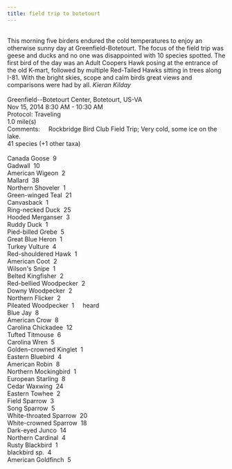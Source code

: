 ```yaml
---
title: field trip to botetourt
---
```

<div class="paragraph" style="text-align:left;"><br /><span style="">This morning five birders endured the cold temperatures to enjoy an otherwise sunny day at Greenfield-Botetourt. The focus of the&nbsp;</span>field trip was geese and ducks and&nbsp;no one was disappointed with 10 species spotted. The first bird of the day was an Adult Coopers Hawk posing at the entrance of the old K-mart, followed by multiple Red-Tailed Hawks sitting in trees along I-81. With the bright skies, scope and calm birds great views and comparisons were had by all. <em>Kieran Kilday</em><br /><span style=""><br />Greenfield--Botetourt Center, Botetourt, US-VA</span><br /><span style="">Nov 15, 2014 8:30 AM -&nbsp;</span><span style=""><span style="">10:30 AM</span></span><br /><span style="">Protocol: Traveling</span><br /><span style="">1.0 mile(s)</span><br /><span style="">Comments:&nbsp; &nbsp; &nbsp;Rockbridge Bird Club Field Trip; Very cold, some ice on the lake.</span><br /><span style="">41 species (+1 other taxa)</span><br /><br /><span style="">Canada Goose&nbsp; 9</span><br /><span style="">Gadwall&nbsp; 10</span><br /><span style="">American Wigeon&nbsp; 2</span><br /><span style="">Mallard&nbsp; 38</span><br /><span style="">Northern Shoveler&nbsp; 1</span><br /><span style="">Green-winged Teal&nbsp; 21</span><br /><span style="">Canvasback&nbsp; 1</span><br /><span style="">Ring-necked Duck&nbsp; 25</span><br /><span style="">Hooded Merganser&nbsp; 3</span><br /><span style="">Ruddy Duck&nbsp; 1</span><br /><span style="">Pied-billed Grebe&nbsp; 5</span><br /><span style="">Great Blue Heron&nbsp; 1</span><br /><span style="">Turkey Vulture&nbsp; 4</span><br /><span style="">Red-shouldered Hawk&nbsp; 1</span><br /><span style="">American Coot&nbsp; 2</span><br /><span style="">Wilson's Snipe&nbsp; 1</span><br /><span style="">Belted Kingfisher&nbsp; 2</span><br /><span style="">Red-bellied Woodpecker&nbsp; 2</span><br /><span style="">Downy Woodpecker&nbsp; 2</span><br /><span style="">Northern Flicker&nbsp; 2</span><br /><span style="">Pileated Woodpecker&nbsp; 1&nbsp; &nbsp; &nbsp;heard</span><br /><span style="">Blue Jay&nbsp; 8</span><br /><span style="">American Crow&nbsp; 8</span><br /><span style="">Carolina Chickadee&nbsp; 12</span><br /><span style="">Tufted Titmouse&nbsp; 6</span><br /><span style="">Carolina Wren&nbsp; 5</span><br /><span style="">Golden-crowned Kinglet&nbsp; 1</span><br /><span style="">Eastern Bluebird&nbsp; 4</span><br /><span style="">American Robin&nbsp; 8</span><br /><span style="">Northern Mockingbird&nbsp; 1</span><br /><span style="">European Starling&nbsp; 8</span><br /><span style="">Cedar Waxwing&nbsp; 24</span><br /><span style="">Eastern Towhee&nbsp; 2</span><br /><span style="">Field Sparrow&nbsp; 3</span><br /><span style="">Song Sparrow&nbsp; 5</span><br /><span style="">White-throated Sparrow&nbsp; 20</span><br /><span style="">White-crowned Sparrow&nbsp; 18</span><br /><span style="">Dark-eyed Junco&nbsp; 14</span><br /><span style="">Northern Cardinal&nbsp; 4</span><br /><span style="">Rusty Blackbird&nbsp; 1</span><br /><span style="">blackbird sp.&nbsp; 4</span><br /><span style="">American Goldfinch&nbsp; 5</span><br /><br /><span style=""></span><br /><span style=""></span><span style=""></span></div>
